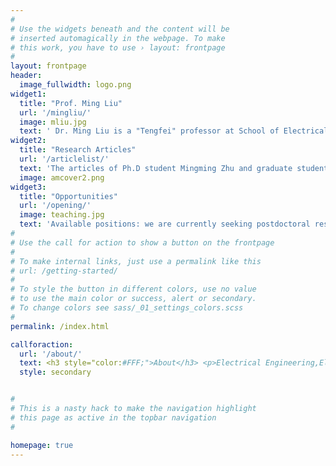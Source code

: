 ```yaml
---
#
# Use the widgets beneath and the content will be
# inserted automagically in the webpage. To make
# this work, you have to use › layout: frontpage
#
layout: frontpage
header:
  image_fullwidth: logo.png
widget1:
  title: "Prof. Ming Liu"
  url: '/mingliu/'
  image: mliu.jpg
  text: ' Dr. Ming Liu is a "Tengfei" professor at School of Electrical and Information Engineering, and director of the laboratory for Integrated Multiferroic Materials and Devices. '
widget2:
  title: "Research Articles"
  url: '/articlelist/'
  text: 'The articles of Ph.D student Mingming Zhu and graduate student Shishun Zhao were elected as the cover articles on the Advanced Functional Materials and Advanced Materials. '
  image: amcover2.png
widget3:
  title: "Opportunities"
  url: '/opening/'
  image: teaching.jpg
  text: 'Available positions: we are currently seeking postdoctoral researchers,Ph.D, graduate and undergraduate students in the fields of magnetics, multiferroics, and spintronics. '
#
# Use the call for action to show a button on the frontpage
#
# To make internal links, just use a permalink like this
# url: /getting-started/
#
# To style the button in different colors, use no value
# to use the main color or success, alert or secondary.
# To change colors see sass/_01_settings_colors.scss
#
permalink: /index.html

callforaction:
  url: '/about/'
  text: <h3 style="color:#FFF;">About</h3> <p>Electrical Engineering,Electronic Materials Research Laboratory, Key Laboratory of the Ministry of Education & International Center for Dielectric Research...</p>more ›
  style: secondary


#
# This is a nasty hack to make the navigation highlight
# this page as active in the topbar navigation
#

homepage: true
---
```


<!--<div id="videoModal" class="reveal-modal large" data-reveal="">
  <div class="flex-video widescreen vimeo" style="display: block;">
    <iframe width="1280" height="720" src="https://www.youtube.com/embed/3b5zCFSmVvU" frameborder="0" allowfullscreen></iframe>
  </div>
  <a class="close-reveal-modal">&#215;</a>
</div>-->
